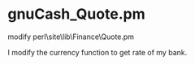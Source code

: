 # gnuCash_Quote.pm
modify perl\site\lib\Finance\Quote.pm

I modify the currency function to get rate of my bank.

